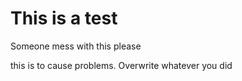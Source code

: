 # This is a test

Someone mess with this please

this is to cause problems.
Overwrite whatever you did
